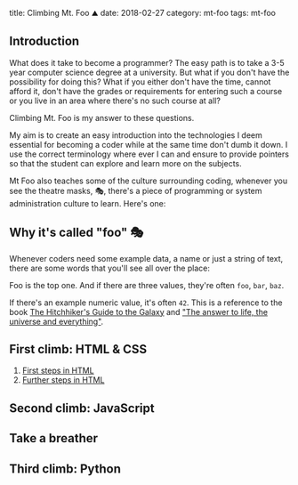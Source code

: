title: Climbing Mt. Foo ⛰
date: 2018-02-27
category: mt-foo
tags: mt-foo

## Introduction
What does it take to become a programmer? The easy path is to take a
3-5 year computer science degree at a university. But what if you
don't have the possibility for doing this? What if you either don't
have the time, cannot afford it, don't have the grades or requirements
for entering such a course or you live in an area where there's no
such course at all?

Climbing Mt. Foo is my answer to these questions.

My aim is to create an easy introduction into the technologies I deem
essential for becoming a coder while at the same time don't dumb it
down. I use the correct terminology where ever I can and ensure to
provide pointers so that the student can explore and learn more on the
subjects.

Mt Foo also teaches some of the culture surrounding coding, whenever
you see the theatre masks, 🎭, there's a piece of programming or
system administration culture to learn. Here's one:

## Why it's called "foo" 🎭

Whenever coders need some example data, a name or just a string of
text, there are some words that you'll see all over the place:

Foo is the top one. And if there are three values, they're often `foo`,
`bar`, `baz`.

If there's an example numeric value, it's often `42`. This is a
reference to the book [The Hitchhiker's Guide to the
Galaxy](https://en.wikipedia.org/wiki/The_Hitchhiker%27s_Guide_to_the_Galaxy)
and ["The answer to life, the universe and
everything"](https://en.wikipedia.org/wiki/Phrases_from_The_Hitchhiker%27s_Guide_to_the_Galaxy#Answer_to_the_Ultimate_Question_of_Life,_the_Universe,_and_Everything_(42)).
  

## First climb: HTML & CSS

1. [First steps in HTML]({filename}html/01.md)
1. [Further steps in HTML]({filename}html/02.md)

## Second climb: JavaScript

## Take a breather

## Third climb: Python


